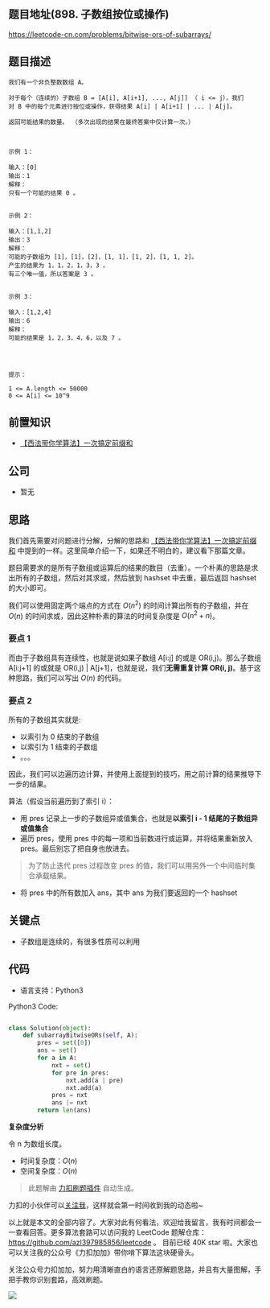 ## 题目地址(898. 子数组按位或操作)

https://leetcode-cn.com/problems/bitwise-ors-of-subarrays/

## 题目描述

```
我们有一个非负整数数组 A。

对于每个（连续的）子数组 B = [A[i], A[i+1], ..., A[j]] （ i <= j），我们对 B 中的每个元素进行按位或操作，获得结果 A[i] | A[i+1] | ... | A[j]。

返回可能结果的数量。 （多次出现的结果在最终答案中仅计算一次。）

 

示例 1：

输入：[0]
输出：1
解释：
只有一个可能的结果 0 。


示例 2：

输入：[1,1,2]
输出：3
解释：
可能的子数组为 [1]，[1]，[2]，[1, 1]，[1, 2]，[1, 1, 2]。
产生的结果为 1，1，2，1，3，3 。
有三个唯一值，所以答案是 3 。


示例 3：

输入：[1,2,4]
输出：6
解释：
可能的结果是 1，2，3，4，6，以及 7 。


 

提示：

1 <= A.length <= 50000
0 <= A[i] <= 10^9
```

## 前置知识

- [【西法带你学算法】一次搞定前缀和](https://lucifer.ren/blog/2020/09/27/atMostK/)

## 公司

- 暂无

## 思路

我们首先需要对问题进行分解，分解的思路和 [【西法带你学算法】一次搞定前缀和](https://lucifer.ren/blog/2020/09/27/atMostK/) 中提到的一样。这里简单介绍一下，如果还不明白的，建议看下那篇文章。

题目需要求的是所有子数组或运算后的结果的数目（去重）。一个朴素的思路是求出所有的子数组，然后对其求或，然后放到 hashset 中去重，最后返回 hashset 的大小即可。

我们可以使用固定两个端点的方式在 $O(n^2)$ 的时间计算出所有的子数组，并在 $O(n)$ 的时间求或，因此这种朴素的算法的时间复杂度是 $O(n^2 + n)$。

### 要点 1

而由于子数组具有连续性，也就是说如果子数组 A[i:j] 的或是 OR(i,j)。那么子数组 A[i:j+1] 的或就是 OR(i,j) | A[j+1]，也就是说，我们**无需重复计算 OR(i, j)**。基于这种思路，我们可以写出 $O(n)$ 的代码。

### 要点 2

所有的子数组其实就是:

- 以索引为 0 结束的子数组
- 以索引为 1 结束的子数组
- 。。。

因此，我们可以边遍历边计算，并使用上面提到的技巧，用之前计算的结果推导下一步的结果。

算法（假设当前遍历到了索引 i）：

- 用 pres 记录上一步的子数组异或值集合，也就是**以索引 i - 1 结尾的子数组异或值集合**
- 遍历 pres，使用 pres 中的每一项和当前数进行或运算，并将结果重新放入 pres。最后别忘了把自身也放进去。

> 为了防止迭代 pres 过程改变 pres 的值，我们可以用另外一个中间临时集合承载结果。

- 将 pres 中的所有数加入 ans，其中 ans 为我们要返回的一个 hashset

## 关键点

- 子数组是连续的，有很多性质可以利用

## 代码

- 语言支持：Python3

Python3 Code:

```python

class Solution(object):
    def subarrayBitwiseORs(self, A):
        pres = set([0])
        ans = set()
        for a in A:
            nxt = set()
            for pre in pres:
                nxt.add(a | pre)
                nxt.add(a)
            pres = nxt
            ans |= nxt
        return len(ans)


```

**复杂度分析**

令 n 为数组长度。

- 时间复杂度：$O(n)$
- 空间复杂度：$O(n)$

> 此题解由 [力扣刷题插件](https://leetcode-pp.github.io/leetcode-cheat/?tab=solution-template) 自动生成。

力扣的小伙伴可以[关注我](https://leetcode-cn.com/u/fe-lucifer/)，这样就会第一时间收到我的动态啦~

以上就是本文的全部内容了。大家对此有何看法，欢迎给我留言，我有时间都会一一查看回答。更多算法套路可以访问我的 LeetCode 题解仓库：https://github.com/azl397985856/leetcode 。 目前已经 40K star 啦。大家也可以关注我的公众号《力扣加加》带你啃下算法这块硬骨头。

关注公众号力扣加加，努力用清晰直白的语言还原解题思路，并且有大量图解，手把手教你识别套路，高效刷题。

![](https://tva1.sinaimg.cn/large/007S8ZIlly1gfcuzagjalj30p00dwabs.jpg)
